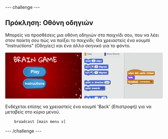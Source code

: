 \--- challenge \---

## Πρόκληση: Οθόνη οδηγιών

Μπορείς να προσθέσεις μια οθόνη οδηγιών στο παιχνίδι σου, που να λέει στον παίκτη σου πώς να παίξει το παιχνίδι; Θα χρειαστείς ένα κουμπί "Instructions" (Οδηγίες) και ένα άλλο σκηνικό για το φόντο.

![screenshot](images/brain-instructions.png)

Ενδέχεται επίσης να χρειαστείς ένα κουμπί 'Back' (Επιστροφή) για να μεταβείς στο κύριο μενού.

```blocks
    broadcast [main menu v]
```

\--- /challenge \---